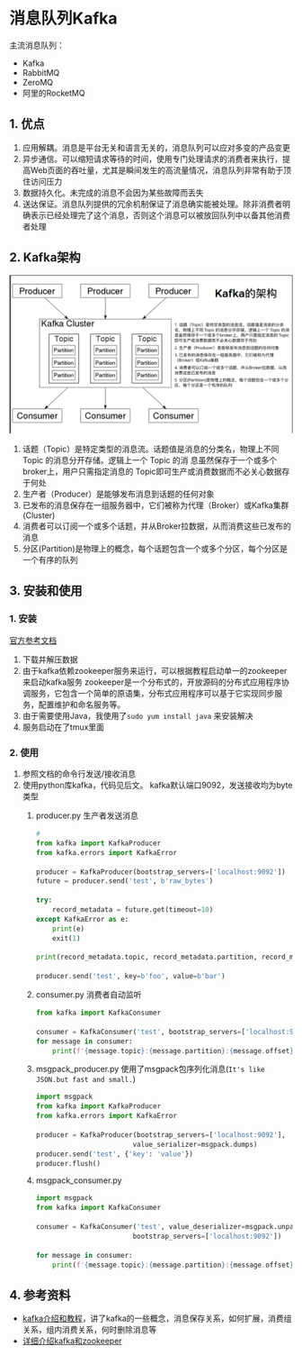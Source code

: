 # 消息队列Kafka

主流消息队列：

- Kafka
- RabbitMQ
- ZeroMQ
- 阿里的RocketMQ

## 1. 优点

1. 应用解耦。消息是平台无关和语言无关的，消息队列可以应对多变的产品变更
2. 异步通信。可以缩短请求等待的时间，使用专门处理请求的消费者来执行，提高Web页面的吞吐量，尤其是瞬间发生的高流量情况，消息队列非常有助于顶住访问压力
3. 数据持久化。未完成的消息不会因为某些故障而丢失
4. 送达保证。消息队列提供的冗余机制保证了消息确实能被处理。除非消费者明确表示已经处理完了这个消息，否则这个消息可以被放回队列中以备其他消费者处理

## 2. Kafka架构

![架构图](/assets/kafka_01.png)

1. 话题（Topic）是特定类型的消息流。话题值是消息的分类名，物理上不同 Topic 的消息分开存储。逻辑上一个 Topic 的消
息虽然保存于一个或多个broker上，用户只需指定消息的 Topic即可生产或消费数据而不必关心数据存于何处
2. 生产者（Producer）是能够发布消息到话题的任何对象
3. 已发布的消息保存在一组服务器中，它们被称为代理（Broker）或Kafka集群(Cluster)
4. 消费者可以订阅一个或多个话题，并从Broker拉数据，从而消费这些已发布的消息
5. 分区(Partition)是物理上的概念，每个话题包含一个或多个分区，每个分区是一个有序的队列

## 3. 安装和使用

### 1. 安装

[官方参考文档](https://kafka.apache.org/quickstart)

1. 下载并解压数据
2. 由于kafka依赖zookeeper服务来运行，可以根据教程启动单一的zookeeper来启动kafka服务
    zookeeper是一个分布式的，开放源码的分布式应用程序协调服务，它包含一个简单的原语集，分布式应用程序可以基于它实现同步服务，配置维护和命名服务等。
3. 由于需要使用Java，我使用了`sudo yum install java` 来安装解决
4. 服务启动在了tmux里面

### 2. 使用

1. 参照文档的命令行发送/接收消息
2. 使用python库kafka，代码见后文。
    kafka默认端口9092，发送接收均为byte类型
    1. producer.py  生产者发送消息

        ```python
        # 
        from kafka import KafkaProducer
        from kafka.errors import KafkaError

        producer = KafkaProducer(bootstrap_servers=['localhost:9092'])
        future = producer.send('test', b'raw_bytes')

        try:
            record_metadata = future.get(timeout=10)
        except KafkaError as e:
            print(e)
            exit(1)

        print(record_metadata.topic, record_metadata.partition, record_metadata.offset)

        producer.send('test', key=b'foo', value=b'bar') 
        ```

    2. consumer.py  消费者自动监听

        ```python
        from kafka import KafkaConsumer

        consumer = KafkaConsumer('test', bootstrap_servers=['localhost:9092'])
        for message in consumer:
            print(f'{message.topic}:{message.partition}:{message.offset}: key={message.key} value={message.value}')  # noqa
        ```

    3. msgpack_producer.py  使用了msgpack包序列化消息(`It's like JSON.but fast and small.`)

        ```python
        import msgpack
        from kafka import KafkaProducer
        from kafka.errors import KafkaError

        producer = KafkaProducer(bootstrap_servers=['localhost:9092'],
                                value_serializer=msgpack.dumps)
        producer.send('test', {'key': 'value'})
        producer.flush()
        ```

    4. msgpack_consumer.py

        ```python
        import msgpack
        from kafka import KafkaConsumer

        consumer = KafkaConsumer('test', value_deserializer=msgpack.unpackb,
                                bootstrap_servers=['localhost:9092'])

        for message in consumer:
            print(f'{message.topic}:{message.partition}:{message.offset}: key={message.key} value={message.value}')  # noqa
        ```

## 4. 参考资料

- [kafka介绍和教程](https://lotabout.me/2018/kafka-introduction/)，讲了kafka的一些概念，消息保存关系，如何扩展，消费组关系，组内消费关系，何时删除消息等
- [详细介绍kafka和zookeeper](https://hackernoon.com/thorough-introduction-to-apache-kafka-6fbf2989bbc1)

